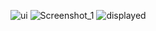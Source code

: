 ![ui](https://user-images.githubusercontent.com/60453650/209486202-4c185a12-2cab-42c8-81e2-a72ad4905ee9.png)
![Screenshot_1](https://user-images.githubusercontent.com/60453650/209486205-dc3028f9-a4d0-420c-95df-e7990bd4f96f.png)
![displayed](https://user-images.githubusercontent.com/60453650/209486206-961338fd-afb7-490a-bced-b1b2fefbeb95.png)

